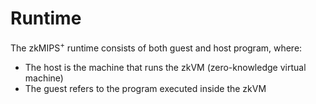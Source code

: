 # Runtime

The zkMIPS<sup>+</sup> runtime consists of both guest and host program, where:

- The ​host is the machine that runs the zkVM (zero-knowledge virtual machine)
- The ​guest refers to the program executed inside the zkVM
